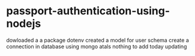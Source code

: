 # passport-authentication-using-nodejs
dowloaded a a package dotenv
created a model for user schema 
create a connection in database using mongo atals
nothing to add today
updating
